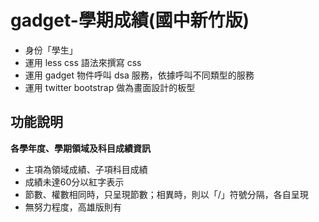gadget-學期成績(國中新竹版)
==========================

* 身份「學生」
* 運用 less css 語法來撰寫 css
* 運用 gadget 物件呼叫 dsa 服務，依據呼叫不同類型的服務
* 運用 twitter bootstrap 做為畫面設計的板型


功能說明
-------
**各學年度、學期領域及科目成績資訊**

* 主項為領域成績、子項科目成績
* 成績未達60分以紅字表示
* 節數、權數相同時，只呈現節數；相異時，則以「/」符號分隔，各自呈現
* 無努力程度，高雄版則有